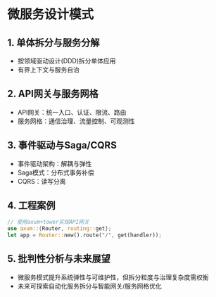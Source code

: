 # 微服务设计模式

## 1. 单体拆分与服务分解

- 按领域驱动设计(DDD)拆分单体应用
- 有界上下文与服务自治

## 2. API网关与服务网格

- API网关：统一入口、认证、限流、路由
- 服务网格：通信治理、流量控制、可观测性

## 3. 事件驱动与Saga/CQRS

- 事件驱动架构：解耦与弹性
- Saga模式：分布式事务补偿
- CQRS：读写分离

## 4. 工程案例

```rust
// 使用axum+tower实现API网关
use axum::{Router, routing::get};
let app = Router::new().route("/", get(handler));
```

## 5. 批判性分析与未来展望

- 微服务模式提升系统弹性与可维护性，但拆分粒度与治理复杂度需权衡
- 未来可探索自动化服务拆分与智能网关/服务网格优化
